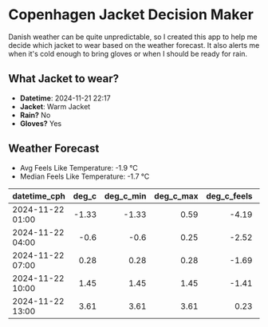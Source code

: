 
# Copenhagen Jacket Decision Maker

Danish weather can be quite unpredictable, so I created this app to help me decide which jacket to wear based on the weather forecast. 
It also alerts me when it's cold enough to bring gloves or when I should be ready for rain.

## What Jacket to wear?

- **Datetime**: 2024-11-21 22:17
- **Jacket**: Warm Jacket
- **Rain?** No
- **Gloves?** Yes

## Weather Forecast
- Avg Feels Like Temperature: -1.9 °C
- Median Feels Like Temperature: -1.7 °C

| datetime_cph     |   deg_c |   deg_c_min |   deg_c_max |   deg_c_feels | weather   | wind   | rain   |
|:-----------------|--------:|------------:|------------:|--------------:|:----------|:-------|:-------|
| 2024-11-22 01:00 |   -1.33 |       -1.33 |        0.59 |         -4.19 | Clouds    | Low    | None   |
| 2024-11-22 04:00 |   -0.6  |       -0.6  |        0.25 |         -2.52 | Clouds    | Low    | None   |
| 2024-11-22 07:00 |    0.28 |        0.28 |        0.28 |         -1.69 | Clouds    | Low    | None   |
| 2024-11-22 10:00 |    1.45 |        1.45 |        1.45 |         -1.41 | Clouds    | Low    | None   |
| 2024-11-22 13:00 |    3.61 |        3.61 |        3.61 |          0.23 | Clouds    | Low    | None   |
        